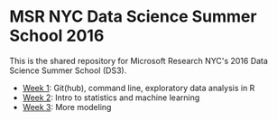 # MSR NYC Data Science Summer School 2016

This is the shared repository for Microsoft Research NYC's 2016 Data Science Summer School (DS3).

* [Week 1](week1/): Git(hub), command line, exploratory data analysis in R
* [Week 2](week2/): Intro to statistics and machine learning
* [Week 3](week3/): More modeling
